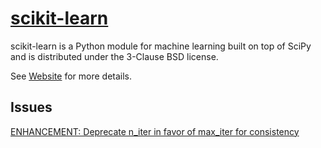 # [scikit-learn](https://github.com/scikit-learn/scikit-learn)

scikit-learn is a Python module for machine learning built on top of SciPy and is distributed under the 3-Clause BSD license.

See [Website](https://scikit-learn.org) for more details.

## Issues
[ENHANCEMENT: Deprecate n_iter in favor of max_iter for consistency](https://github.com/scikit-learn/scikit-learn/issues/25518)

